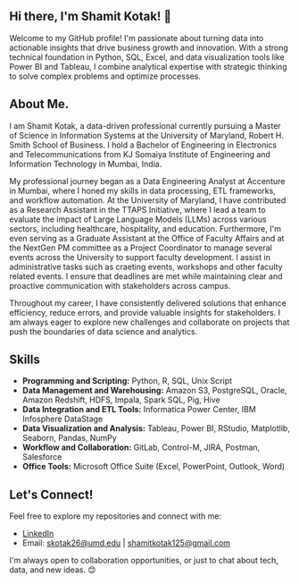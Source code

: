## Hi there, I'm Shamit Kotak! 👋

Welcome to my GitHub profile! I'm passionate about turning data into actionable insights that drive business growth and innovation. With a strong technical foundation in Python, SQL, Excel, and data visualization tools like Power BI and Tableau, I combine analytical expertise with strategic thinking to solve complex problems and optimize processes.

## About Me.

I am Shamit Kotak, a data-driven professional currently pursuing a Master of Science in Information Systems at the University of Maryland, Robert H. Smith School of Business. I hold a Bachelor of Engineering in Electronics and Telecommunications from KJ Somaiya Institute of Engineering and Information Technology in Mumbai, India.

My professional journey began as a Data Engineering Analyst at Accenture in Mumbai, where I honed my skills in data processing, ETL frameworks, and workflow automation. At the University of Maryland, I have contributed as a Research Assistant in the TTAPS Initiative, where I lead a team to evaluate the impact of Large Language Models (LLMs) across various sectors, including healthcare, hospitality, and education. Furthermore, I'm even serving as a Graduate Assistant at the Office of Faculty Affairs and at the NextGen PM committee as a Project Coordinator to manage several events across the University to support faculty development. I assist in administrative tasks such as craeting events, workshops and other faculty related events. I ensure that deadlines are met while maintaining clear and proactive communication with stakeholders across campus.

Throughout my career, I have consistently delivered solutions that enhance efficiency, reduce errors, and provide valuable insights for stakeholders. I am always eager to explore new challenges and collaborate on projects that push the boundaries of data science and analytics.

## Skills

- **Programming and Scripting:** Python, R, SQL, Unix Script
- **Data Management and Warehousing:** Amazon S3, PostgreSQL, Oracle, Amazon Redshift, HDFS, Impala, Spark SQL, Pig, Hive
- **Data Integration and ETL Tools:** Informatica Power Center, IBM Infosphere DataStage
- **Data Visualization and Analysis:** Tableau, Power BI, RStudio, Matplotlib, Seaborn, Pandas, NumPy
- **Workflow and Collaboration:** GitLab, Control-M, JIRA, Postman, Salesforce
- **Office Tools:** Microsoft Office Suite (Excel, PowerPoint, Outlook, Word)

## Let's Connect!

Feel free to explore my repositories and connect with me:

- [LinkedIn](https://www.linkedin.com/in/shamit-kotak)
- Email: [skotak26@umd.edu](mailto:skotak26@umd.edu) | [shamitkotak125@gmail.com](mailto:shamitkotak125@gmail.com)

I'm always open to collaboration opportunities, or just to chat about tech, data, and new ideas. 😊
